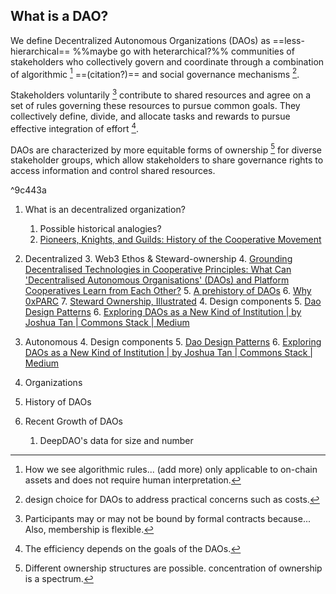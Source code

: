 ## What is a DAO?

We define Decentralized Autonomous Organizations (DAOs) as ==less-hierarchical== %%maybe go with heterarchical?%% communities of stakeholders who collectively govern and coordinate through a combination of algorithmic [^1] ==(citation?)== and social governance mechanisms [^2].   

Stakeholders voluntarily [^3] contribute to shared resources and agree on a set of rules governing these resources to pursue common goals. They collectively define, divide, and allocate tasks and rewards to pursue effective integration of effort [^4].

DAOs are characterized by more equitable forms of ownership [^5] for diverse stakeholder groups, which allow stakeholders to share governance rights to access information and control shared resources.

<!-- DAOs are characterized by distributed ownership, which enables diverse stakeholder groups to share governance rights to ==access, control, and ownership of shared resources==. --> 

<!-- DAOs are characterized by more equitable forms of ownership, which enables diverse stakeholder groups to share governance rights to ==access, control, and ownership of shared resources==. --> 

[^1]: How we see algorithmic rules... (add more) only applicable to on-chain assets and does not require human interpretation. 

^9c443a

[^2]: design choice for DAOs to address practical concerns such as costs. 

[^3]: Participants may or may not be bound by formal contracts because... Also, membership is flexible. 

[^4]: The efficiency depends on the goals of the DAOs. 

[^5]: Different ownership structures are possible. concentration of ownership is a spectrum. 





1. What is an decentralized organization?
   1. Possible historical analogies?
   2. [Pioneers, Knights, and Guilds: History of the Cooperative Movement](https://econreview.berkeley.edu/pioneers-knights-and-guilds-history-of-the-cooperative-movement/)
2. Decentralized
   3. Web3 Ethos & Steward-ownership
   4. [Grounding Decentralised Technologies in Cooperative Principles: What Can 'Decentralised Autonomous Organisations' (DAOs) and Platform Cooperatives Learn from Each Other?](https://papers.ssrn.com/sol3/papers.cfm?abstract_id=3979223)
   5. [A prehistory of DAOs](https://gnosisguild.mirror.xyz/t4F5rItMw4-mlpLZf5JQhElbDfQ2JRVKAzEpanyxW1Q)
   6. [Why 0xPARC](https://0xparc.org/blog/why-0xPARC)
   7. [Steward Ownership, Illustrated](https://www.alternativeownershipadvisors.com/blog/illustrated)
   4. Design components
   5. [Dao Design Patterns](https://kelsienabben.substack.com/p/dao-design-patterns)
   6. [Exploring DAOs as a New Kind of Institution | by Joshua Tan | Commons Stack | Medium](https://medium.com/commonsstack/exploring-daos-as-a-new-kind-of-institution-8103e6b156d4)
3. Autonomous
   4. Design components
   5. [Dao Design Patterns](https://kelsienabben.substack.com/p/dao-design-patterns)
   6. [Exploring DAOs as a New Kind of Institution | by Joshua Tan | Commons Stack | Medium](https://medium.com/commonsstack/exploring-daos-as-a-new-kind-of-institution-8103e6b156d4)
4. Organizations


1. History of DAOs
2. Recent Growth of DAOs
	1. DeepDAO's data for size and number
